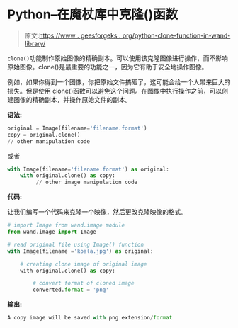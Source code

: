 # Python–在魔杖库中克隆()函数

> 原文:[https://www . geesforgeks . org/python-clone-function-in-wand-library/](https://www.geeksforgeeks.org/python-clone-function-in-wand-library/)

`clone()`功能制作原始图像的精确副本。可以使用该克隆图像进行操作，而不影响原始图像。clone()是最重要的功能之一，因为它有助于安全地操作图像。

例如，如果你得到一个图像，你把原始文件搞砸了，这可能会给一个人带来巨大的损失。但是使用 clone()函数可以避免这个问题。在图像中执行操作之前，可以创建图像的精确副本，并操作原始文件的副本。

**语法:**

```py
original = Image(filename='filename.format')
copy = original.clone()
// other manipulation code

```

或者

```py
with Image(filename='filename.format') as original:
    with original.clone() as copy:
         // other image manipulation code

```

**代码:**

让我们编写一个代码来克隆一个映像，然后更改克隆映像的格式。

```py
# import Image from wand.image module
from wand.image import Image

# read original file using Image() function
with Image(filename ='koala.jpg') as original:

    # creating clone image of original image
    with original.clone() as copy:

        # convert format of cloned image
        converted.format = 'png'
```

**输出:**

```py
A copy image will be saved with png extension/format
```